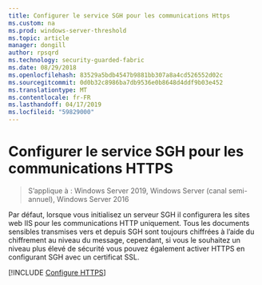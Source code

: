 ```yaml
---
title: Configurer le service SGH pour les communications Https
ms.custom: na
ms.prod: windows-server-threshold
ms.topic: article
manager: dongill
author: rpsqrd
ms.technology: security-guarded-fabric
ms.date: 08/29/2018
ms.openlocfilehash: 83529a5bdb4547b9881bb307a8a4cd526552d02c
ms.sourcegitcommit: 0d0b32c8986ba7db9536e0b8648d4ddf9b03e452
ms.translationtype: MT
ms.contentlocale: fr-FR
ms.lasthandoff: 04/17/2019
ms.locfileid: "59829000"
---
```

# <a name="configure-hgs-for-https-communications"></a>Configurer le service SGH pour les communications HTTPS

>S’applique à : Windows Server 2019, Windows Server (canal semi-annuel), Windows Server 2016

Par défaut, lorsque vous initialisez un serveur SGH il configurera les sites web IIS pour les communications HTTP uniquement.
Tous les documents sensibles transmises vers et depuis SGH sont toujours chiffrées à l’aide du chiffrement au niveau du message, cependant, si vous le souhaitez un niveau plus élevé de sécurité vous pouvez également activer HTTPS en configurant SGH avec un certificat SSL.

[!INCLUDE [Configure HTTPS](../../../includes/configure-hgs-for-https.md)] 

